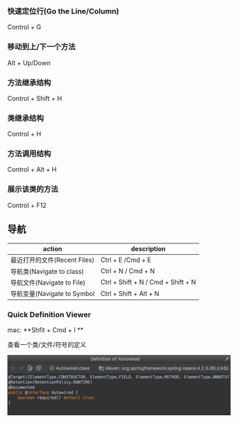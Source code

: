 ### 快速定位行\(Go the Line/Column\)

Control + G

### 移动到上/下一个方法

Alt + Up/Down

### 方法继承结构

Control + Shift + H

### 类继承结构

Control + H

### 方法调用结构

Control + Alt + H

### 展示该类的方法

Control + F12

## 导航

| action | description |
| --- | --- |
| 最近打开的文件\(Recent Files\) | Ctrl + E /Cmd + E |
| 导航类\(Navigate to class\) | Ctrl + N / Cmd + N |
| 导航文件\(Navigate to File\) | Ctrl + Shift + N / Cmd + Shift + N |
| 导航变量\(Navigate to Symbol | Ctrl + Shift + Alt + N |

### Quick Definition Viewer

mac: **Shfit + Cmd + I **

查看一个类/文件/符号的定义

![](/assets/import.png)

